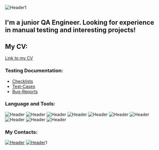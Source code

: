 ![Header](https://github.com/JonseeFX/JonseeFX/blob/main/assets/Mask_group.png)1
## I'm a junior QA Engineer. Looking for experience in manual testing and interesting projects!
## My CV:
[Link to my CV](https://drive.google.com/file/d/1hnojQk0dXwNLbH-V-DgC7YY_CQi6ya9N/view?usp=sharing)

### Testing Documentation:
- [Checklists](https://github.com/JonseeFX/Checklists)
- [Test-Cases](https://github.com/JonseeFX/Test-cases)
- [Bug-Reports](https://github.com/JonseeFX/Bug-reports)


### Language and Tools:
![Header](https://img.shields.io/badge/Jira-090909?style=for-the-badge&logo=jira&logoColor=136be1)
![Header](https://img.shields.io/badge/Postman-090909?style=for-the-badge&logo=postman&logoColor=f76935)
![Header](https://img.shields.io/badge/Github-090909?style=for-the-badge&logo=github&logoColor=8cc4d7)
![Header](https://img.shields.io/badge/PostgreSQL-090909?style=for-the-badge&logo=PostgreSQL&logoColor=4169E1)
![Header](https://img.shields.io/badge/DevTools-090909?style=for-the-badge&logo=googlechrome&logoColor=2674f2)
![Header](https://img.shields.io/badge/AndroidStudio-090909?style=for-the-badge&logo=androidstudio&logoColor=3DDC84)
![Header](https://img.shields.io/badge/GIT-090909?style=for-the-badge&logo=git&logoColor=F05032)
![Header](https://img.shields.io/badge/Jmeter-090909?style=for-the-badge&logo=apachejmeter&logoColor=D22128)
![Header](https://img.shields.io/badge/Fiddler-090909?style=for-the-badge&logo=fiddler&logoColor=8cc4d7)
![Header](https://img.shields.io/badge/CharlesProxy-090909?style=for-the-badge&logo=charlesproxy&logoColor=8cc4d7)

### My Contacts:
[![Header](https://img.shields.io/badge/Telegram-090909?style=for-the-badge&logo=telegram&logoColor=31a5db)](https://t.me/Real_Jonsee)
[![Header](https://img.shields.io/badge/Linkedin-090909?style=for-the-badge&logo=linkedin&logoColor=0073b1)](https://www.linkedin.com/in/artem-merkulov-a1290b254/)1


